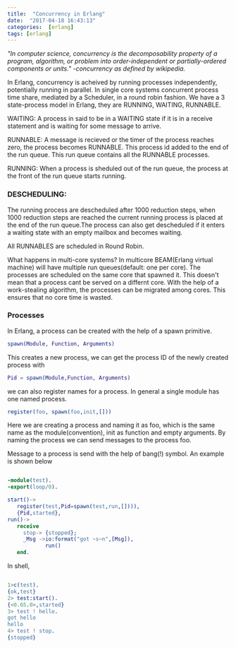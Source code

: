 ```yaml
---
title:  "Concurrency in Erlang"
date:  "2017-04-18 16:43:13"
categories:  [erlang]
tags: [erlang]
---
```


*"In computer science, concurrency is the decomposability property of a program, algorithm, or problem into order-independent or partially-ordered components or units." -concurrency as defined by wikipedia.*



In Erlang, concurrency is acheived by running processes independently, potentially running in parallel. In single core systems concurrent process time share, mediated by a Scheduler, in a round robin fashion. We have a 3 state-process model in Erlang, they are RUNNING, WAITING, RUNNABLE.

WAITING: A process in said to be in a WAITING state if it is in a receive statement and is waiting for some message to arrive.

RUNNABLE: A message is recieved or the timer of the process reaches zero, the process becomes RUNNABLE. This process id added to the end of the run queue. This run queue contains all the RUNNABLE processes.

RUNNING: When a process is sheduled out of the run queue, the process at the front of the run queue starts running.

<h3>DESCHEDULING:</h3>

The running process are descheduled after 1000 reduction steps, when 1000 reduction steps are reached the current running process is placed at the end of the run queue.The process can also get descheduled if it enters a waiting state with an empty mailbox and becomes waiting.

All RUNNABLES are scheduled in Round Robin.

What happens in multi-core systems? In multicore BEAM(Erlang virtual machine) will have multiple run queues(default: one per core). The processes are scheduled on the same core that spawned it. This doesn't mean that a process cant be served on a differnt core. With the help of a work-stealing algorithm, the processes can be migrated among cores. This ensures that no core time is wasted.


<h3>Processes</h3>
In Erlang, a process can be created with the help of a spawn primitive.

```erlang
spawn(Module, Function, Arguments)
```
This creates a new process, we can get the process ID of the newly created process with

```erlang
Pid = spawn(Module,Function, Arguments)
```
we can also register names for a process. In general a single  module has one named process.

```erlang
register(foo, spawn(foo,init,[]))
```
Here we are creating a process and naming it as foo, which is the same name as the module(convention), init as function and empty arguments. By naming the process we can send messages to the process foo.

Message to a process is send with the help of bang(!) symbol. An example is shown below

```erlang

-module(test).
-export(loop/0).

start()->
   register(test,Pid=spawn(test,run,[]))),
   {Pid,started},
run()->
   receive
     stop-> {stopped};
	 _Msg ->io:format("got ~s~n",[Msg]),
	        run()
   end.
```
 
In shell,

```erlang

1>c(test).
{ok,test}
2> test:start().
{<0.65.0>,started}
3> test ! hello.
got hello
hello
4> test ! stop.
{stopped}

```
